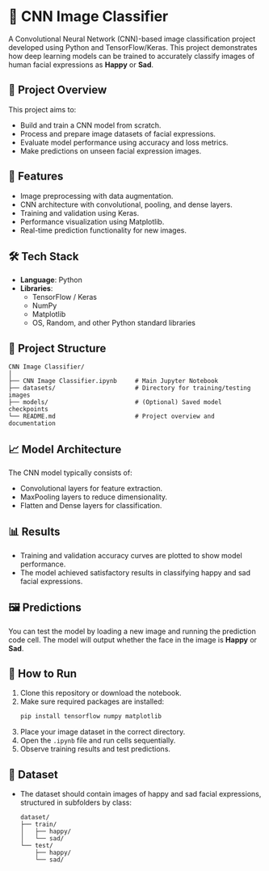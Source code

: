 
# 🧠 CNN Image Classifier

A Convolutional Neural Network (CNN)-based image classification project developed using Python and TensorFlow/Keras. This project demonstrates how deep learning models can be trained to accurately classify images of human facial expressions as **Happy** or **Sad**.

## 📌 Project Overview

This project aims to:
- Build and train a CNN model from scratch.
- Process and prepare image datasets of facial expressions.
- Evaluate model performance using accuracy and loss metrics.
- Make predictions on unseen facial expression images.

## 🚀 Features

- Image preprocessing with data augmentation.
- CNN architecture with convolutional, pooling, and dense layers.
- Training and validation using Keras.
- Performance visualization using Matplotlib.
- Real-time prediction functionality for new images.

## 🛠️ Tech Stack

- **Language**: Python  
- **Libraries**:
  - TensorFlow / Keras
  - NumPy
  - Matplotlib
  - OS, Random, and other Python standard libraries

## 🧱 Project Structure

```
CNN Image Classifier/
│
├── CNN Image Classifier.ipynb     # Main Jupyter Notebook
├── datasets/                      # Directory for training/testing images
├── models/                        # (Optional) Saved model checkpoints
└── README.md                      # Project overview and documentation
```

## 📈 Model Architecture

The CNN model typically consists of:
- Convolutional layers for feature extraction.
- MaxPooling layers to reduce dimensionality.
- Flatten and Dense layers for classification.

## 📊 Results

- Training and validation accuracy curves are plotted to show model performance.
- The model achieved satisfactory results in classifying happy and sad facial expressions.

## 🖼️ Predictions

You can test the model by loading a new image and running the prediction code cell. The model will output whether the face in the image is **Happy** or **Sad**.

## 🧪 How to Run

1. Clone this repository or download the notebook.
2. Make sure required packages are installed:
   ```bash
   pip install tensorflow numpy matplotlib
   ```
3. Place your image dataset in the correct directory.
4. Open the `.ipynb` file and run cells sequentially.
5. Observe training results and test predictions.

## 📂 Dataset

- The dataset should contain images of happy and sad facial expressions, structured in subfolders by class:
  ```
  dataset/
  ├── train/
  │   ├── happy/
  │   └── sad/
  └── test/
      ├── happy/
      └── sad/
  ```
